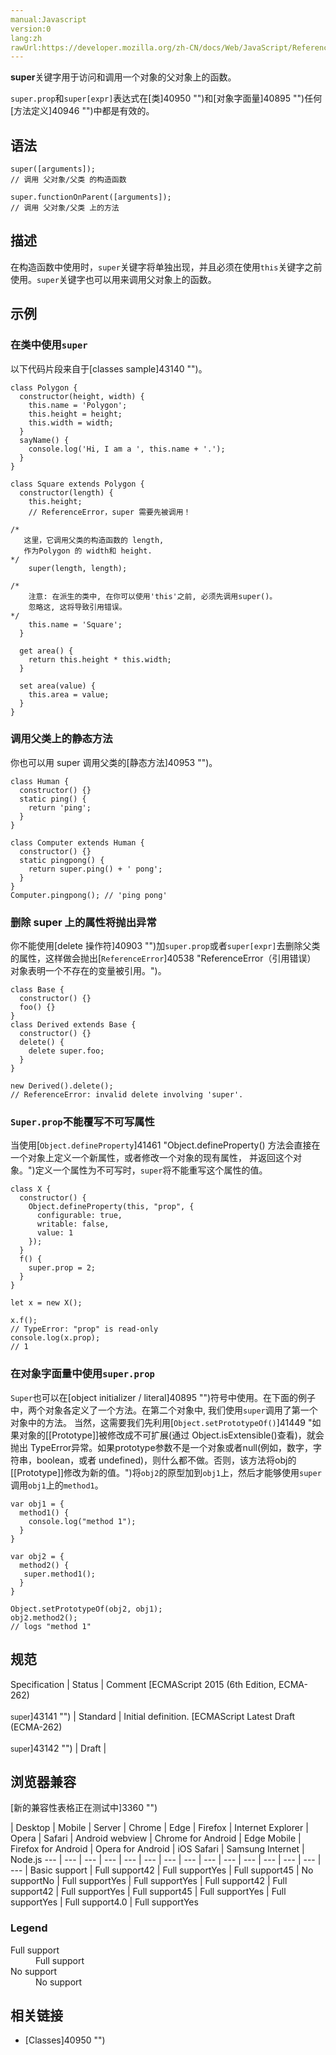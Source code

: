 ```yaml
---
manual:Javascript
version:0
lang:zh
rawUrl:https://developer.mozilla.org/zh-CN/docs/Web/JavaScript/Reference/Operators/super
---
```






**super**关键字用于访问和调用一个对象的父对象上的函数。



`super.prop`和`super[expr]`表达式在[类]40950 "")和[对象字面量]40895 "")任何[方法定义]40946 "")中都是有效的。


## 语法<a name="语法"></a>

```
super([arguments]); 
// 调用 父对象/父类 的构造函数

super.functionOnParent([arguments]); 
// 调用 父对象/父类 上的方法

```

## 描述<a name="描述"></a>


在构造函数中使用时，`super`关键字将单独出现，并且必须在使用`this`关键字之前使用。`super`关键字也可以用来调用父对象上的函数。


## 示例<a name="示例"></a>

### 在类中使用`super`<a name="在类中使用super"></a>


以下代码片段来自于[classes sample]43140 "")。


```
class Polygon {
  constructor(height, width) {
    this.name = 'Polygon';
    this.height = height;
    this.width = width;
  }
  sayName() {
    console.log('Hi, I am a ', this.name + '.');
  }
}

class Square extends Polygon {
  constructor(length) {
    this.height; 
    // ReferenceError，super 需要先被调用！
    
/*
   这里，它调用父类的构造函数的 length, 
   作为Polygon 的 width和 height.
*/ 
    super(length, length);
    
/*
    注意: 在派生的类中, 在你可以使用'this'之前, 必须先调用super()。
    忽略这, 这将导致引用错误。
*/
    this.name = 'Square';
  }

  get area() {
    return this.height * this.width;
  }

  set area(value) {
    this.area = value;
  } 
}
```

### 调用父类上的静态方法<a name="调用父类上的静态方法"></a>


你也可以用 super 调用父类的[静态方法]40953 "")。


```
class Human {
  constructor() {}
  static ping() {
    return 'ping';
  }
}

class Computer extends Human {
  constructor() {}
  static pingpong() {
    return super.ping() + ' pong';
  }
}
Computer.pingpong(); // 'ping pong'
```

### 删除 super 上的属性将抛出异常<a name="删除_super_上的属性将抛出异常"></a>


你不能使用[delete 操作符]40903 "")加`super.prop`或者`super[expr]`去删除父类的属性，这样做会抛出[`ReferenceError`]40538 "ReferenceError（引用错误） 对象表明一个不存在的变量被引用。")。


```
class Base {
  constructor() {}
  foo() {}
}
class Derived extends Base {
  constructor() {}
  delete() {
    delete super.foo;
  }
}

new Derived().delete(); 
// ReferenceError: invalid delete involving 'super'.
```

### `Super.prop`不能覆写不可写属性<a name="Super.prop_不能覆写不可写属性"></a>


当使用[`Object.defineProperty`]41461 "Object.defineProperty() 方法会直接在一个对象上定义一个新属性，或者修改一个对象的现有属性， 并返回这个对象。")定义一个属性为不可写时，`super`将不能重写这个属性的值。


```
class X {
  constructor() {
    Object.defineProperty(this, "prop", {
      configurable: true,
      writable: false, 
      value: 1
    });
  } 
  f() { 
    super.prop = 2;
  }
}

let x = new X();

x.f();
// TypeError: "prop" is read-only
console.log(x.prop); 
// 1
```

### 在对象字面量中使用`super.prop`<a name="在对象字面量中使用super.prop"></a>


`Super`也可以在[object initializer / literal]40895 "")符号中使用。在下面的例子中，两个对象各定义了一个方法。在第二个对象中, 我们使用`super`调用了第一个对象中的方法。 当然，这需要我们先利用[`Object.setPrototypeOf()`]41449 "如果对象的[[Prototype]]被修改成不可扩展(通过 Object.isExtensible()查看)，就会抛出 TypeError异常。如果prototype参数不是一个对象或者null(例如，数字，字符串，boolean，或者 undefined)，则什么都不做。否则，该方法将obj的[[Prototype]]修改为新的值。")将`obj2`的原型加到`obj1`上，然后才能够使用`super`调用`obj1`上的`method1`。


```
var obj1 = {
  method1() {
    console.log("method 1");
  }
}

var obj2 = {
  method2() {
   super.method1();
  }
}

Object.setPrototypeOf(obj2, obj1);
obj2.method2(); 
// logs "method 1"
```

## 规范<a name="规范"></a>

Specification | Status | Comment 
[ECMAScript 2015 (6th Edition, ECMA-262)<br></br><small>super</small>]43141 "") | Standard | Initial definition. 
[ECMAScript Latest Draft (ECMA-262)<br></br><small>super</small>]43142 "") | Draft |  


## 浏览器兼容<a name="浏览器兼容"></a>
[新的兼容性表格正在测试中<i></i>]3360 "")

 | <abbr>Desktop<i></i></abbr> | <abbr>Mobile<i></i></abbr> | <abbr>Server<i></i></abbr> 
 | <abbr>Chrome<i></i></abbr> | <abbr>Edge<i></i></abbr> | <abbr>Firefox<i></i></abbr> | <abbr>Internet Explorer<i></i></abbr> | <abbr>Opera<i></i></abbr> | <abbr>Safari<i></i></abbr> | <abbr>Android webview<i></i></abbr> | <abbr>Chrome for Android<i></i></abbr> | <abbr>Edge Mobile<i></i></abbr> | <abbr>Firefox for Android<i></i></abbr> | <abbr>Opera for Android<i></i></abbr> | <abbr>iOS Safari<i></i></abbr> | <abbr>Samsung Internet<i></i></abbr> | <abbr>Node.js<i></i></abbr> 
 ---  |  ---  |  ---  |  ---  |  ---  |  ---  |  ---  |  ---  |  ---  |  ---  |  ---  |  ---  |  ---  |  ---  |  ---  | 
Basic support | <abbr>Full support</abbr>42 | <abbr>Full support</abbr>Yes | <abbr>Full support</abbr>45 | <abbr>No support</abbr>No | <abbr>Full support</abbr>Yes | <abbr>Full support</abbr>Yes | <abbr>Full support</abbr>42 | <abbr>Full support</abbr>42 | <abbr>Full support</abbr>Yes | <abbr>Full support</abbr>45 | <abbr>Full support</abbr>Yes | <abbr>Full support</abbr>Yes | <abbr>Full support</abbr>4.0 | <abbr>Full support</abbr>Yes 


### Legend<a name="Legend"></a>
<dl><dt id=''><abbr>Full support</abbr></dt><dd>Full support</dd><dt id=''><abbr>No support</abbr></dt><dd>No support</dd></dl>

## 相关链接<a name="相关链接"></a>

* [Classes]40950 "")



